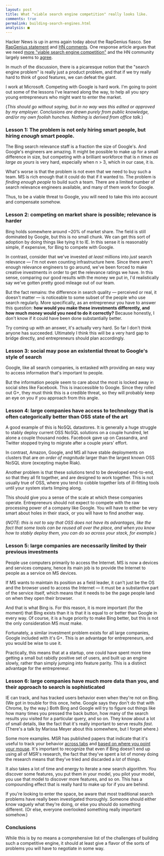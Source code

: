 ```yaml
---
layout: post
title: What "viable search engine competition" really looks like.
comments: true
permalink: building-search-engines.html
analysis: ■
---
```


Hacker News is up in arms again today about the RapGenius fiasco. See [RapGenius statement](http://news.rapgenius.com/Rap-genius-founders-rap-genius-is-back-on-google-lyrics) and [HN comments](https://news.ycombinator.com/item?id=7010997). One response article argues that we need [more "viable search engine competition"](http://peebs.org/2014/01/04/we-need-viable-search-engine-competition-now/) and the HN community largely seems to [agree](https://news.ycombinator.com/item?id=7011472).

In much of the discussion, there is a picaresque notion that the "search engine problem" is really just a product problem, and that if we try really hard to think of good features, we can defeat the giant.

I work at Microsoft. Competing with Google is hard work. I'm going to point out some of the lessons I've learned along the way, to help all you spry young entrepreneurs who might want to enter the market.

(*This should go without saying, but in no way was this edited or approved by my employer. Conclusions are drawn purely from public knowledge, and/or my own foolish hunches. Nothing is derived from office talk.*)


### Lesson 1: The problem is not only hiring smart people, but hiring *enough* smart people.

The Bing search relevance staff is a fraction the size of Google's. And Google's engineers are amazing. It might be possible to make up for a small difference in size, but competing with a brilliant workforce that is *n times as large as yours* is very hard, especially when n > 3, which in our case, it is.

What's worse is that the problem is not even that we need to buy such a team. MS is rich enough that it could do that if it wanted to. The problem is *finding enough people* to build such a team. There are a limited number of search relevance engineers available, and many of them work for Google.

Thus, to be a viable threat to Google, you will need to take this into account and compensate somehow.


### Lesson 2: competing on market share is possible; relevance is harder

Bing holds somewhere around ~20% of market share. The field is still dominated by Google, but this is no small chunk. We can get this sort of adoption by doing things like tying it to IE. In this sense it is reasonably simple, if expensive, for Bing to compete with Google.

In contrast, consider that we've invested *at least* millions into *just* search relevance &mdash; I'm not even counting infrastructure here. Since there aren't enough relevance engineers to go around, we've been forced to make creative investments in order to get the relevance ratings we have. In this sense, comparing our good results with the money we put in, I'd realistically say we've gotten pretty good mileage out of our team.

But the fact remains: the difference in search quality &mdash; perceived or real, it doesn't matter &mdash; is noticeable to some subset of the people who use search regularly. More specifically, as an entrepreneur you have to answer this question: **how would you make these investments differently, and how much money would you need to do it correctly?** Because honestly, I don't know if it could have been done substantially better.

Try coming up with an answer, it's actually very hard. So far I don't think anyone has succeeded. Ultimately I think this will be a very hard gap to bridge directly, and entrepreneurs should plan accordingly.


### Lesson 3: social may pose an existential threat to Google's style of search

Google, like all search companies, is entasked with providing an easy way to access information that's important to people.

But the information people seem to care about the most is locked away in social sites like Facebook. This is inaccessible to Google. Since they rolled out G+, they must think this is a credible threat, so they will probably keep an eye on you if you approach from this angle.


### Lesson 4: large companies have access to technology that is often categorically better than OSS state of the art

A good example of this is NoSQL datastores. It is generally a huge struggle to stably deploy current OSS NoSQL solutions on a couple hundred, let alone a couple thousand nodes. Facebook gave up on Cassandra, and Twitter stopped trying to migrate after a couple years' effort.

In contrast, Amazon, Google, and MS all have stable deployments on clusters that are *an order of magnitude* larger than the largest known OSS NoSQL store (excepting maybe Riak).

Another problem is that these solutions tend to be developed end-to-end, so that they all fit together, and are designed to work together. This is not usually true of OSS, where you tend to cobble together lots of ill-fitting tools until your system starts limping along.

This should give you a sense of the scale at which these companies operate. Entrepreneurs should not expect to compete with the raw processing power of a company like Google. You will have to either be very smart about holes in their stack, or you will have to find another way.

(*NOTE: this is not to say that OSS does not have its advantages, like the fact that some tools can be reused all over the place, and when you know how to stably deploy them, you can do so across your stack, for example.*)


### Lesson 5: large companies are necessarily limited by their previous investments

People use computers primarily to access the Internet. MS is now a devices and services company, hence its main job is to provide the Internet to people as a service on MS devices.

If MS wants to maintain its position as a field leader, it can't just be the OS and the browser used to access the Internet &mdash; it must be a substantive part of the service itself, which means that it needs to be the page people land on when they open their browser.

And that is what Bing is. For this reason, it is more important (for the moment) that Bing exists than it is that it is equal to or better than Google in every way. Of course, it is a huge priority to make Bing better, but this is not the only consideration MS must make.

Fortunately, a similar investment problem exists for all large companies, Google included with it's G+. This is an advantage for entrepreneurs, and you would be wise to use it.

Practically, this means that at a startup, one could have spent more time getting a small but rabidly positive set of users, and built up an engine slowly, rather than simply jumping into feature parity. This is a distinct advantage for the entrepreneur.

### Lesson 6: large companies have much more data than you, and their approach to search is sophisticated

IE can track, and has tracked users behavior even when they're not on Bing. (We got in trouble for this once, hehe. Google says they don't do that with Chrome, by the way.) Both Bing and Google will try to figure out things like how many times you pressed the back button, how many of the search results you visited for a particular query, and so on. They know about a lot of small details, like the fact that it's really important to serve results *fast*. (There's a talk by Marissa Meyer about this somewhere, but I forget where.)

Some more examples. MSR has published papers that indicate that it's useful to track your behavior [across tabs](http://jeffhuang.com/Final_Branching_WSDM12.pdf) and [based on where you point your mouse](http://jeffhuang.com/Final_CursorModel_SIGIR12.pdf). It's important to recognize that even if Bing doesn't end up using all of MSR's research, the fact that they've spent a lot of money doing the research means that they've tried and discarded a *lot* of things.

It also takes a lot of time and energy to iterate a new search algorithm. You discover some features, you put them in your model, you pilot your model, you use that model to discover more features, and so on. This has a compounding effect that is really hard to make up for if you are behind.

If you're looking to enter the space, be aware that most traditional search problems have really been investigated thoroughly. Someone should either know vaguely what they're doing, or else you should do something different. (Or else, everyone overlooked something really important somehow.)


### Conclusions

While this is by no means a comprehensive list of the challenges of building such a competitive engine, it should at least give a flavor of the sorts of problems you will have to negotiate in some way.